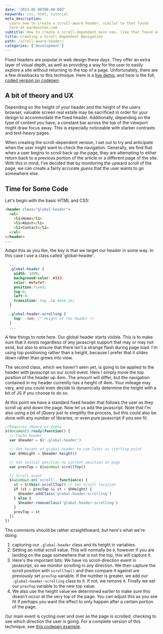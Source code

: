 ```yaml
---
date: '2013-05-09T00:00:00Z'
keywords: css, html, tutorial
meta_description:
  Learn how to create a scroll-aware header, similar to that found
  here at markmichon.com
subtitle: How to create a scroll-dependant main nav, like that found on this site.
title: Creating a Scroll Dependent Navigation
path: /scroll-aware-header/
categories: ['development']
---
```


Fixed headers are popular in web design these days. They offer an extra layer of visual depth, as well as providing a way for the user to easily explore a site without returning to the top of a page. Unfortunately, there are a few drawbacks to this technique. Here is a [live demo](http://codepen.io/markmichon/full/yicGB), and here is the full, [coded version on codepen](http://codepen.io/markmichon/pen/yicGB).

## A bit of theory and UX

Depending on the height of your header and the height of the users browser, valuable screen real estate may be sacrificed in order for your design to accommodate the fixed header. Additionally, depending on the type of content you have, a constant bar across the top of the viewport might draw focus away. This is especially noticeable with starker contrasts and text-heavy pages.

When creating the scroll-dependent version, I set out to try and anticipate when the user might want to check the navigation. Generally, we find that when a user begins to scroll back up the page, they are attempting to either return back to a previous portion of the article or a different page of the site. With this in mind, I've decided that by monitoring the upward scroll of the page, we can create a fairly accurate _guess_ that the user wants to go somewhere else.

## Time for Some Code

Let's begin with the basic HTML and CSS:

```html
<header class="global-header">
  <ul>
    <li>Home</li>
    <li>About</li>
    <li>Contact</li>
  </ul>
</header>
...
```

Adapt this as you like, the key is that we target our header in some way. In this case I use a class called 'global-header'.

```css
  ...
  .global-header {
    width: 100%;
    background-color: #333;
    color: #efefef;
    position:fixed;
    top:0;
    left:0;
    transition: top .2s ease-in;
  }

  .global-header-scrolling {
    top: -4em; /* Height of the header */
  }
  ...
```

A few things to note here. Our global header starts visible. This is to make sure that it exists regardless of any javascript support that may or may not exist, but also to ensure that there isn't a strange flash during page load. I'm using top positioning rather than a height, because I prefer that it slides down rather than grows into view.

The second class, which we haven't seen yet, is going to be applied to the header with javascript on our scroll event. Here I simply move the top position of the header up 4em. The amount will differ, but the navigation contained in my header currently has a height of 4em. Your mileage may vary, and you could even decide to dynamically determine the height with a bit of JS if you choose to do so.

At this point we have a standard fixed header that follows the user as they scroll up and down the page. Now let us add the javascript. Note that I'm also using a bit of jQuery just to simplifiy the process, but this could also be done with any number of libraries, or even pure javascript if you see fit.

```js
//Requires JQuery or Zepto
$(document).ready(function() {
  // Cache Header
  var $header = $('.global-header')

  // Get height of global-header to use later as starting point
  var $hHeight = $header.height()

  // Set initial position to current position on page
  var prevTop = $(window).scrollTop()

  // Scroll event
  $(window).on('scroll', function(e) {
    st = $(this).scrollTop() // Set scroll location
    if (st > prevTop && st > $hHeight) {
      $header.addClass('global-header-scrolling')
    } else {
      $header.removeClass('global-header-scrolling')
    }
    prevTop = st
  })
})
```

The comments should be rather straightfoward, but here's what we're doing:

1. capturing our `.global-header` class and its height in variables.
2. Setting an initial scroll value. This will normally be `0`, however if you are landing on the page somewhere that is not the top, this will capture it.
3. Here's the important bits: We have no scroll-direction event in javascript, so we monitor scrolling in any direction. We then capture the scroll position with `scrollTop()` and then compare it against are previously set `prevTop` variable. If the number is greater, we add our `.global-header-scrolling` class to it. If not, we remove it. Finally we set our `prevTop` variable to the new top value.
4. We also use the height value we determined earlier to make sure this doesn't occur at the very top of the page. You can adjust this as you see fit if perhaps you want the effect to only happen after a certain portion of the page.

Our main event is cycling over and over as the page is scrolled, checking to see which direction the user is going. For a complete version of this technique, see [this codepen example](http://codepen.io/markmichon/pen/yicGB).
